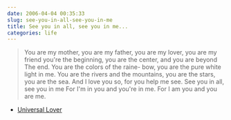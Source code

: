```yaml
---
date: 2006-04-04 00:35:33
slug: see-you-in-all-see-you-in-me
title: See you in all, see you in me...
categories: life
---
```


> You are my mother, you are
my father,  you are my lover,
you are my friend
you're the beginning, you are
the center, and you are beyond
The end.
You are the colors of the raine-
bow, you are the pure white
light in me.
You are the rivers and the
mountains,  you are the stars,
you are the sea.
And I love you so, for you
help me see.  See you in all, see
you in me
For I'm in you and you're in
me.  For I am you and you are
me.








- [Universal Lover](http://www.welcomehome.org/rainbow/music/rainbow_spirit/)


